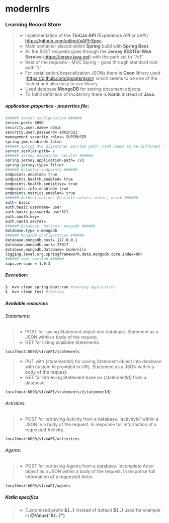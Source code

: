 # modernlrs #
### Learning Record Store ###

> - Implementation of the **TinCan API** (Experience API or xAPI)
https://github.com/adlnet/xAPI-Spec
> - Main container placed within **Spring** build with **Spring Boot**.
> - All the REST requests goes through the **Jersey RESTful Web Service** (https://jersey.java.net) with the path set to "/v1"
> - Rest of the requests - MVC Spring - goes through standard root path "/"
> - For serialization/deserialization JSONs there is **Gson** library used (https://github.com/google/gson) which seems to be one of the fastest and also easy to use library.
> - Used database **MongoDB** for storing document objects.
> - To fulfill definition of modernity there is **Kotlin** instead of **Java**.


##### *application.properties*  - properties file: #####

```sh
###### Server configuration ######
server.port= 8090
security.user.name= admin
security.user.password= admin321
management.security.roles= SUPERUSER
spring.jmx.enabled= false
###### Spring MVC dispatcher servlet path. Path needs to be different than Jersey's to enable/disable Actuator endpoints access (/info, /health, ...) ######
server.servlet-path= /
###### Jersey dispatcher servlet ######
spring.jersey.application-path= /v1
spring.jersey.type= filter
###### Actuator endpoints ######
endpoints.enabled= true
endpoints.health.enabled= true
endpoints.health.sensitive= true
endpoints.info.enabled= true
endpoints.metrics.enabled= true
###### Authentication. Possible values: basic, oauth ######
auth= basic
auth.basic.username= user
auth.basic.password= user321
auth.oauth.key=
auth.oauth.secret=
###### Database. Options: mongodb ######
database.type = mongodb
###### MongoDB configuration ######
database.mongodb.host= 127.0.0.1
database.mongodb.port= 27017
database.mongodb.database= modernlrs
logging.level.org.springframework.data.mongodb.core.index=OFF
###### Xapi version ######
xapi.version = 1.0.3
```


##### Execution: #####

```sh
$  mvn clean spring-boot:run #running application
$  mvn clean test #testing
```


##### Available resources #####


###### Statements: ######


> - POST for saving Statement object into database. Statement as a JSON within a body of the request.
> - GET for listing available Statements.

```sh
localhost:8090/v1/xAPI/statements
```


> - PUT with {statementId} for saving Statement object into database with custom Id provided in URL. Statement as a JSON within a body of the request.
> - GET for retrieving Statement base on {statementId} from a database.

```sh
localhost:8090/v1/xAPI/statements/{statementId}
```

###### Activities: ######


> - POST for retrieving Activity from a database. 'activityId' within a JSON in a body of the request. In response full information of a requested Activity.

```sh
localhost:8090/v1/xAPI/activities
```

###### Agents: ######

> - POST for retrieving Agents from a database. Incomplete Actor object as a JSON within a body of the request. In response full information of a requested Actor.

```sh
localhost:8090/v1/xAPI/agents
```


#####  Kotlin specifics ######

> - Customized prefix **&{..}** instead of default **${..}** used for example in **@Value("&{..}")**
